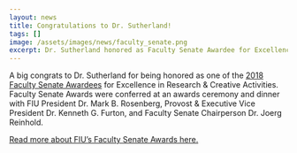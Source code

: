 ```yaml
---
layout: news
title: Congratulations to Dr. Sutherland!
tags: []
image: /assets/images/news/faculty_senate.png
excerpt: Dr. Sutherland honored as Faculty Senate Awardee for Excellence in Research & Creative Activities.
---
```

A big congrats to Dr. Sutherland for being honored as one of the [2018 Faculty Senate Awardees](https://academic.fiu.edu/docs/Faculty%20Convocation%20Awardees%20with%20Photos_PDF.pdf) for Excellence in Research & Creative Activities. Faculty Senate Awards were conferred at an awards ceremony and dinner with FIU President Dr. Mark B. Rosenberg, Provost & Executive Vice President Dr. Kenneth G. Furton, and Faculty Senate Chairperson Dr. Joerg Reinhold.

[Read more about FIU’s Faculty Senate Awards here.](https://facultysenate.fiu.edu/awards/)

